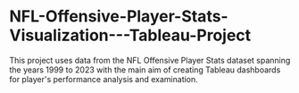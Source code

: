 # NFL-Offensive-Player-Stats-Visualization---Tableau-Project
This project uses data from the NFL Offensive Player Stats dataset spanning the years 1999 to 2023 with the main aim of creating Tableau dashboards for player's performance analysis and examination.
